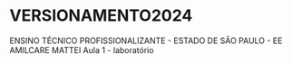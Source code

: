 # VERSIONAMENTO2024
ENSINO TÉCNICO PROFISSIONALIZANTE - ESTADO DE SÃO PAULO - EE AMILCARE MATTEI
Aula 1 - laboratório
